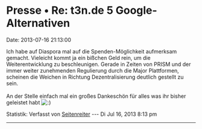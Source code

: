 Presse • Re: t3n.de 5 Google-Alternativen
=========================================

Date: 2013-07-16 21:13:00

Ich habe auf Diaspora mal auf die Spenden-Möglichkeit aufmerksam
gemacht. Vieleicht kommt ja ein bißchen Geld rein, um die
Weiterentwicklung zu beschleunigen. Gerade in Zeiten von PRISM und der
immer weiter zunehmenden Regulierung durch die Major Plattformen,
scheinen die Weichen in Richtung Dezentralisierung deutlich gestellt zu
sein.\
\
An der Stelle einfach mal ein großes Dankeschön für alles was ihr bisher
geleistet habt
![:)](http://forum.yacy-websuche.de/images/smilies/icon_e_smile.gif "Smile")

Statistik: Verfasst von
[Seitenreiter](http://forum.yacy-websuche.de/memberlist.php?mode=viewprofile&u=439)
--- Di Jul 16, 2013 8:13 pm

------------------------------------------------------------------------
